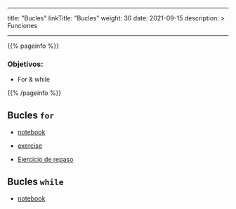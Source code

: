 
---
title: "Bucles"
linkTitle: "Bucles"
weight: 30
date: 2021-09-15
description: >
  Funciones

---

{{% pageinfo %}}
### Objetivos:
* For & while

{{% /pageinfo %}}

## Bucles `for`
* [notebook](https://colab.research.google.com/github/lmorillas/learn-python3/blob/master/beginner/notebooks/for_loops.ipynb) 
* [exercise](https://colab.research.google.com/github/lmorillas/learn-python3/blob/master/beginner/exercises/for_loops_exercise.ipynb)

* [Ejercicio de repaso](https://colab.research.google.com/drive/1nczBfY3z_no-wbMqFTP4bWfNSKfYUwhr?usp=sharing)

## Bucles `while`
* [notebook](https://colab.research.google.com/github/jmportilla/Complete-Python-Bootcamp/blob/master/While%20loops.ipynb)
  